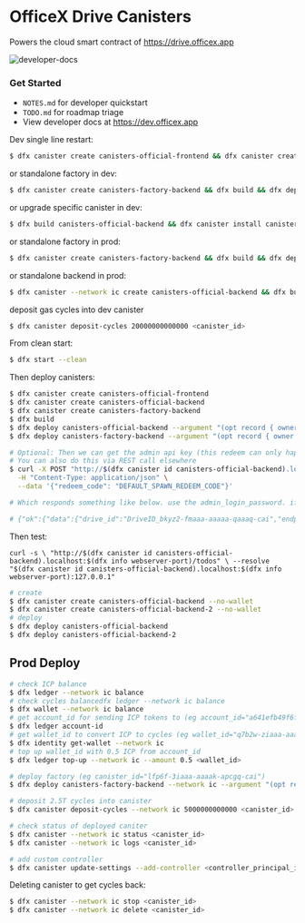 # OfficeX Drive Canisters

Powers the cloud smart contract of https://drive.officex.app

![developer-docs](https://github.com/user-attachments/assets/057afc6d-da2f-4750-80c0-5b590bed47de)

### Get Started

- `NOTES.md` for developer quickstart
- `TODO.md` for roadmap triage
- View developer docs at https://dev.officex.app

Dev single line restart:

```sh
$ dfx canister create canisters-official-frontend && dfx canister create canisters-official-backend && dfx canister create canisters-factory-backend && dfx build && dfx deploy canisters-official-backend --argument "(opt record { owner = \"$(dfx identity get-principal)\" })" && dfx deploy canisters-factory-backend --argument "(opt record { owner = \"$(dfx identity get-principal)\" })"
```

or standalone factory in dev:

```sh
$ dfx canister create canisters-factory-backend && dfx build && dfx deploy canisters-factory-backend --argument "(opt record { owner = \"$(dfx identity get-principal)\" })"
```

or upgrade specific canister in dev:

```sh
$ dfx build canisters-official-backend && dfx canister install canisters-official-backend --mode upgrade --argument "(opt record { owner = \"$(dfx identity get-principal)\" })" --wasm target/wasm32-unknown-unknown/release/canisters_official_backend.wasm
```

or standalone factory in prod:

```sh
$ dfx canister create canisters-factory-backend && dfx build && dfx deploy --network ic canisters-factory-backend --argument "(opt record { owner = \"$(dfx identity get-principal)\" })"
```

or standalone backend in prod:

```sh
$ dfx canister --network ic create canisters-official-backend && dfx build && dfx deploy --network ic canisters-official-backend --argument "(opt record { owner = \"$(dfx identity get-principal)\" })"
```

deposit gas cycles into dev canister

```sh
$ dfx canister deposit-cycles 20000000000000 <canister_id>
```

From clean start:

```sh
$ dfx start --clean
```

Then deploy canisters:

```sh
$ dfx canister create canisters-official-frontend
$ dfx canister create canisters-official-backend
$ dfx canister create canisters-factory-backend
$ dfx build
$ dfx deploy canisters-official-backend --argument "(opt record { owner = \"$(dfx identity get-principal)\" })"
$ dfx deploy canisters-factory-backend --argument "(opt record { owner = \"$(dfx identity get-principal)\" })"

# Optional: Then we can get the admin api key (this redeem can only happen once)
# You can also do this via REST call elsewhere
$ curl -X POST "http://$(dfx canister id canisters-official-backend).localhost:$(dfx info webserver-port)/v1/default/organization/redeem_spawn" \
  -H "Content-Type: application/json" \
  --data '{"redeem_code": "DEFAULT_SPAWN_REDEEM_CODE"}'

# Which responds something like below. use the admin_login_password. if you are on localhost, update "src/lib.rs" variable LOCAL_DEV_MODE = true

# {"ok":{"data":{"drive_id":"DriveID_bkyz2-fmaaa-aaaaa-qaaaq-cai","endpoint":"https://bkyz2-fmaaa-aaaaa-qaaaq-cai.icp0.io","api_key":"eyJhdXRoX3R5cGUiOiJBUElfX0tFWSIsInZhbHVlIjoiOTg4N2FhYzFhYjZkOGE5OGMyYmYwY2RkNzA2YmU4MTY4MjIwZjc3NmUwYzU1ODdlNDU5N2ExMTM1ZjRiZGNiYiJ9","note":"","admin_login_password":"DriveID_bkyz2-fmaaa-aaaaa-qaaaq-cai:eyJhdXRoX3R5cGUiOiJBUElfX0tFWSIsInZhbHVlIjoiOTg4N2FhYzFhYjZkOGE5OGMyYmYwY2RkNzA2YmU4MTY4MjIwZjc3NmUwYzU1ODdlNDU5N2ExMTM1ZjRiZGNiYiJ9@https://bkyz2-fmaaa-aaaaa-qaaaq-cai.icp0.io"}}}
```

Then test:

```
curl -s \ "http://$(dfx canister id canisters-official-backend).localhost:$(dfx info webserver-port)/todos" \ --resolve "$(dfx canister id canisters-official-backend).localhost:$(dfx info webserver-port):127.0.0.1"
```

```sh
# create
$ dfx canister create canisters-official-backend --no-wallet
$ dfx canister create canisters-official-backend-2 --no-wallet
# deploy
$ dfx deploy canisters-official-backend
$ dfx deploy canisters-official-backend-2
```

## Prod Deploy

```sh
# check ICP balance
$ dfx ledger --network ic balance
# check cycles balancedfx ledger --network ic balance
$ dfx wallet --network ic balance
# get account_id for sending ICP tokens to (eg account_id="a641efb49f6febc41a84b7442770619b46693718db210889cefd6750848b2a36")
$ dfx ledger account-id
# get wallet_id to convert ICP to cycles (eg wallet_id="q7b2w-ziaaa-aaaak-afrba-cai")
$ dfx identity get-wallet --network ic
# top up wallet_id with 0.5 ICP from account_id
$ dfx ledger top-up --network ic --amount 0.5 <wallet_id>

# deploy factory (eg canister_id="lfp6f-3iaaa-aaaak-apcgq-cai")
$ dfx deploy canisters-factory-backend --network ic --argument "(opt record { owner = \"$(dfx identity get-principal)\" })"

# deposit 2.5T cycles into canister
$ dfx canister deposit-cycles --network ic 5000000000000 <canister_id>

# check status of deployed caniter
$ dfx canister --network ic status <canister_id>
$ dfx canister --network ic logs <canister_id>

# add custom controller
$ dfx canister update-settings --add-controller <controller_principal_id>  --all <canister_id>
```

Deleting canister to get cycles back:

```sh
$ dfx canister --network ic stop <canister_id>
$ dfx canister --network ic delete <canister_id>
```
